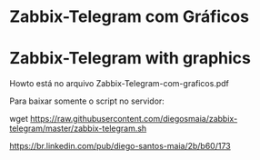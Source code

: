 # Zabbix-Telegram com Gráficos 
# Zabbix-Telegram with graphics

Howto está no arquivo Zabbix-Telegram-com-graficos.pdf

Para baixar somente o script no servidor:

wget https://raw.githubusercontent.com/diegosmaia/zabbix-telegram/master/zabbix-telegram.sh

https://br.linkedin.com/pub/diego-santos-maia/2b/b60/173
